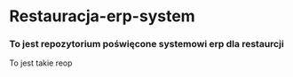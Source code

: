 # Restauracja-erp-system

### To jest repozytorium poświęcone systemowi erp dla restaurcji
To jest takie reop
